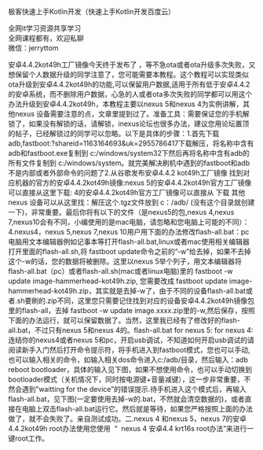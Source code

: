 极客快速上手Kotlin开发（快速上手Kotlin开发百度云）

全网it学习资源共享学习<br>全网课程都有，欢迎私聊<br>微信：jerryttom<br>

安卓4.4.2kot49h工厂镜像今天终于发布了 ，等不急ota或者ota升级多次失败，又想保留个人数据升级的同学注意了，您可能需要本教程。这个教程可以实现类似ota升级到安卓4.4.2kot49h的功能,可以保留用户数据,适用于所有低于安卓4.4.2的安卓系统，而不删除用户数据，心急的人或者ota多次失败的同学都可以用这个办法升级到安卓4.4.2kot49h，本教程主要以nexus 5和nexus 4为实例讲解，其他nexus 设备需要注意的点，文章里提到过了。准备工具：需要保证您的手机解锁了，如果没有解锁的话，请解锁，inexus论坛也很多办法，建议您用论坛置顶的帖子，已经解锁过的同学可以忽略。以下是具体的步骤：1.首先下载adb,fastboot:?shareid=1163164693&amp;uk=2955786417下载解压，将名称中含有adb和fastboot.exe复制到 c:/windows/system32下然后再将名称中含有adb的所有文件复制到 c:/windows/system。就完美解决刷机中遇到的fastboot和adb不是内部或者外部命令的问题了2.从谷歌发布安卓4.4.2 kot49h工厂镜像&nbsp;找到对应机器的官方的安卓4.4.2kot49h镜像:nexus 5的安卓4.4.2kot49h官方工厂镜像可以直接从这里下载: 4的安卓4.4.2kot49h官方工厂镜像可以直接从&nbsp;下载&nbsp;其他nexus 设备可以从这里找：解压这个.tgz文件放到 c：/adb/ (没有这个目录就创建一下)，非常重要。最后你将有以下的文件（是nexus5的包,nexus 4,nexus 7,nexus10会有不同，小编使用的是mac电脑，请忽略和您电脑上可能的不同）：4.nexus4，nexus 5,nexus 7,nexus 10用户用下面的办法修改flash-all.bat：pc电脑用文本编辑器例如记事本等打开flash-all.bat,linux或者mac使用相关编辑器打开里面的flash-all.sh,将 fastboot update命令之前的”-w”给去掉，如果不去掉这个-w的话，您的数据将被删除。这里以nexus 5举个列子，用文本编辑器将flash-all.bat（pc）或者flash-all.sh(mac或者linux电脑)里的 fastboot -w update image-hammerhead-kot49h.zip, 您需要改成 fastboot update image-hammerhead-kot49h.zip，其实就是去掉-w了，由于不同的设备flash-all.bat或者.sh要刷的.zip不同，这里您只需要记住找到对应的设备安卓4.4.2kot49h镜像包里的flash-all，去掉 fastboot -w update image.xxxx.zip里的-w,然后保存，按照下面的办法运行，就可以保留数据了。当然，这里我已经有了修改好的flash-all.bat，不过只有nexus 5和nexus 4的。flash-all.bat for&nbsp;nexus 5: for&nbsp;nexus 4:连结你的nexus4或者nexus 5和pc，开启usb调试，不知道如何开启usb调试的请阅读新手入门然后打开命令提示符，将手机进入到fastboot模式，您也可以手动,也可以输入相关的命令，如输入相关dos命令进入c:/adb/目录，然后输入：adb reboot bootloader，具体的输入见下图，如果不想使用命令，也可以手动切换到bootloader模式（关机情况下，同时按电源键+音量减键），这一步非常重要，不然会遇到”waitting for the device”的错误提示.待手机进入这个模式后，再输入 flash-all.bat，见下图(一定要使用去掉-w的.bat，不然就会清空数据的)，或者直接在电脑上双击flash-all.bat运行它。然后就是等待，如果您严格按照上面的办法做了，就不会失败了。亲自测试成功。二.nexus 4 和nexus 5，nexus 7的安卓4.4.2kot49h root办法使用您使用&nbsp;&nbsp;“&nbsp;&nbsp;nexus 4 安卓4.4 krt16s root办法”来进行一键root工作。